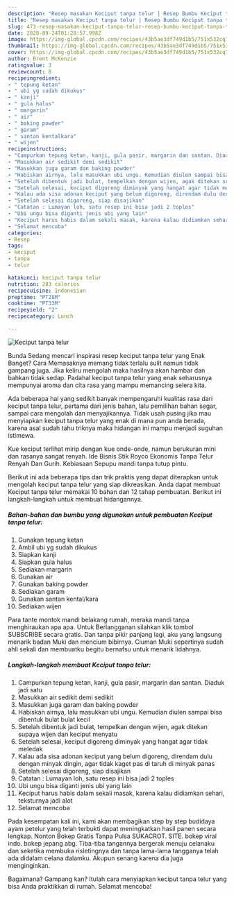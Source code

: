 ```yaml
---
description: "Resep masakan Keciput tanpa telur | Resep Bumbu Keciput tanpa telur Yang Sedap"
title: "Resep masakan Keciput tanpa telur | Resep Bumbu Keciput tanpa telur Yang Sedap"
slug: 473-resep-masakan-keciput-tanpa-telur-resep-bumbu-keciput-tanpa-telur-yang-sedap
date: 2020-09-24T01:28:57.998Z
image: https://img-global.cpcdn.com/recipes/43b5ae3df749d1b5/751x532cq70/keciput-tanpa-telur-foto-resep-utama.jpg
thumbnail: https://img-global.cpcdn.com/recipes/43b5ae3df749d1b5/751x532cq70/keciput-tanpa-telur-foto-resep-utama.jpg
cover: https://img-global.cpcdn.com/recipes/43b5ae3df749d1b5/751x532cq70/keciput-tanpa-telur-foto-resep-utama.jpg
author: Brent McKenzie
ratingvalue: 3
reviewcount: 8
recipeingredient:
- " tepung ketan"
- " ubi yg sudah dikukus"
- " kanji"
- " gula halus"
- " margarin"
- " air"
- " baking powder"
- " garam"
- " santan kentalkara"
- " wijen"
recipeinstructions:
- "Campurkan tepung ketan, kanji, gula pasir, margarin dan santan. Diaduk jadi satu"
- "Masukkan air sedikit demi sedikit"
- "Masukkan juga garam dan baking powder"
- "Habiskan airnya, lalu masukkan ubi ungu. Kemudian diulen sampai bisa dibentuk bulat bulat kecil"
- "Setelah dibentuk jadi bulat, tempelkan dengan wijen, agak ditekan supaya wijen dan keciput menyatu"
- "Setelah selesai, keciput digoreng diminyak yang hangat agar tidak meledak"
- "Kalau ada sisa adonan keciput yang belum digoreng, direndam dulu dengan minyak dingin, agar tidak kaget pas di taruh di minyak panas"
- "Setelah selesai digoreng, siap disajikan"
- "Catatan : Lumayan loh, satu resep ini bisa jadi 2 toples"
- "Ubi ungu bisa diganti jenis ubi yang lain"
- "Keciput harus habis dalam sekali masak, karena kalau didiamkan sehari, teksturnya jadi alot"
- "Selamat mencoba"
categories:
- Resep
tags:
- keciput
- tanpa
- telur

katakunci: keciput tanpa telur 
nutrition: 283 calories
recipecuisine: Indonesian
preptime: "PT28M"
cooktime: "PT33M"
recipeyield: "2"
recipecategory: Lunch

---
```



![Keciput tanpa telur](https://img-global.cpcdn.com/recipes/43b5ae3df749d1b5/751x532cq70/keciput-tanpa-telur-foto-resep-utama.jpg)

Bunda Sedang mencari inspirasi resep keciput tanpa telur yang Enak Banget? Cara Memasaknya memang tidak terlalu sulit namun tidak gampang juga. Jika keliru mengolah maka hasilnya akan hambar dan bahkan tidak sedap. Padahal keciput tanpa telur yang enak seharusnya mempunyai aroma dan cita rasa yang mampu memancing selera kita.

Ada beberapa hal yang sedikit banyak mempengaruhi kualitas rasa dari keciput tanpa telur, pertama dari jenis bahan, lalu pemilihan bahan segar, sampai cara mengolah dan menyajikannya. Tidak usah pusing jika mau menyiapkan keciput tanpa telur yang enak di mana pun anda berada, karena asal sudah tahu triknya maka hidangan ini mampu menjadi suguhan istimewa.

Kue keciput terlihat mirip dengan kue onde-onde, namun berukuran mini dan rasanya sangat renyah. Ide Bisnis Stik Royco Ekonomis Tanpa Telur Renyah Dan Gurih. Kebiasaan Sepupu mandi tanpa tutup pintu.


Berikut ini ada beberapa tips dan trik praktis yang dapat diterapkan untuk mengolah keciput tanpa telur yang siap dikreasikan. Anda dapat membuat Keciput tanpa telur memakai 10 bahan dan 12 tahap pembuatan. Berikut ini langkah-langkah untuk membuat hidangannya.

<!--inarticleads1-->

##### Bahan-bahan dan bumbu yang digunakan untuk pembuatan Keciput tanpa telur:

1. Gunakan  tepung ketan
1. Ambil  ubi yg sudah dikukus
1. Siapkan  kanji
1. Siapkan  gula halus
1. Sediakan  margarin
1. Gunakan  air
1. Gunakan  baking powder
1. Sediakan  garam
1. Gunakan  santan kental/kara
1. Sediakan  wijen


Para tante montok mandi belakang rumah, meraka mandi tanpa menghiraukan apa apa. Untuk Berlangganan silahkan klik tombol SUBSCRIBE secara gratis. Dan tanpa pikir panjang lagi, aku yang langsung menarik badan Muki dan mencium bibirnya. Ciuman Muki sepertinya sudah ahli sekali dan membuatku begitu bernafsu untuk menarik lidahnya. 

<!--inarticleads2-->

##### Langkah-langkah membuat Keciput tanpa telur:

1. Campurkan tepung ketan, kanji, gula pasir, margarin dan santan. Diaduk jadi satu
1. Masukkan air sedikit demi sedikit
1. Masukkan juga garam dan baking powder
1. Habiskan airnya, lalu masukkan ubi ungu. Kemudian diulen sampai bisa dibentuk bulat bulat kecil
1. Setelah dibentuk jadi bulat, tempelkan dengan wijen, agak ditekan supaya wijen dan keciput menyatu
1. Setelah selesai, keciput digoreng diminyak yang hangat agar tidak meledak
1. Kalau ada sisa adonan keciput yang belum digoreng, direndam dulu dengan minyak dingin, agar tidak kaget pas di taruh di minyak panas
1. Setelah selesai digoreng, siap disajikan
1. Catatan : Lumayan loh, satu resep ini bisa jadi 2 toples
1. Ubi ungu bisa diganti jenis ubi yang lain
1. Keciput harus habis dalam sekali masak, karena kalau didiamkan sehari, teksturnya jadi alot
1. Selamat mencoba


Pada kesempatan kali ini, kami akan membagikan step by step budidaya ayam petelur yang telah terbukti dapat meningkatkan hasil panen secara lengkap. Nonton Bokep Gratis Tanpa Pulsa SUKACROT. SITE. bokep viral indo. bokep jepang abg. Tiba-tiba tangannya bergerak menuju celanaku dan seketika membuka risletingnya dan tanpa lama-lama tangganya telah ada didalam celana dalamku. Akupun senang karena dia juga menginginkan. 

Bagaimana? Gampang kan? Itulah cara menyiapkan keciput tanpa telur yang bisa Anda praktikkan di rumah. Selamat mencoba!
